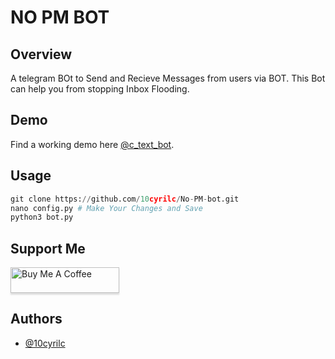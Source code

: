 
# NO PM BOT


## Overview

A telegram BOt to Send and Recieve Messages from users via BOT. This Bot can help you from stopping Inbox Flooding.


## Demo

Find a working demo here [@c_text_bot](https://t.me/c_text_bot/).


## Usage

```python
git clone https://github.com/10cyrilc/No-PM-bot.git
nano config.py # Make Your Changes and Save
python3 bot.py
```


## Support Me

<a href="https://www.buymeacoffee.com/10cyrilc" target="_blank"><img src="https://www.buymeacoffee.com/assets/img/custom_images/orange_img.png" alt="Buy Me A Coffee" style="height: 41px !important;width: 174px !important;box-shadow: 0px 3px 2px 0px rgba(190, 190, 190, 0.5) !important;-webkit-box-shadow: 0px 3px 2px 0px rgba(190, 190, 190, 0.5) !important;" ></a>


## Authors

- [@10cyrilc](https://www.github.com/10cyrilc)

